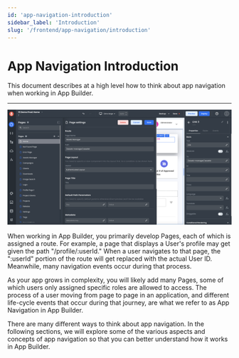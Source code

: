 ```yaml
---
id: 'app-navigation-introduction'
sidebar_label: 'Introduction'
slug: '/frontend/app-navigation/introduction'
---
```


# App Navigation Introduction

This document describes at a high level how to think about app navigation when working in App Builder.

___

![App Builder App Navigation Intro](./_images/ab-app-navigation-intro-1.png)

When working in App Builder, you primarily develop Pages, each of which is assigned a route. For example, a page that displays a User's profile may get given the path "/profile/:userId." When a user navigates to that page, the ":userId" portion of the route will get replaced with the actual User ID. Meanwhile, many navigation events occur during that process. 

As your app grows in complexity, you will likely add many Pages, some of which users only assigned specific roles are allowed to access. The process of a user moving from page to page in an application, and different life-cycle events that occur during that journey, are what we refer to as App Navigation in App Builder. 

There are many different ways to think about app navigation. In the following sections, we will explore some of the various aspects and concepts of app navigation so that you can better understand how it works in App Builder.
